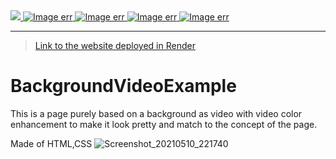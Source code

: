 <a href="https://github.com/AVIRENI-CHANDAN">
  <img src="https://shields.io/badge/%20-Avireni%20Chandan-black?logo=github&style=for-the-badge"/>
</a>
<a href="#">
  <img src="https://shields.io/badge/%20-html-black?logo=html5&style=for-the-badge" alt="Image err"/>
</a>
<a href="#">
  <img src="https://shields.io/badge/%20-css-black?logo=css3&logoColor=blue&style=for-the-badge" alt="Image err"/>
</a>
<a href="#">
  <img src="https://shields.io/badge/%20-Javascript-black?logo=javascript&style=for-the-badge" alt="Image err"/>
</a>

<a href="#">
  <img src="https://shields.io/badge/%20-render-black?logo=render&style=for-the-badge" alt="Image err"/>
</a>

---

> <a href="https://traveller-269z.onrender.com/"> Link to the website deployed in Render </a>

# BackgroundVideoExample
This is a page purely based on a background as video with video color enhancement to make it look pretty
and match to the concept of the page.


Made of HTML,CSS
![Screenshot_20210510_221740](https://user-images.githubusercontent.com/58340159/117695878-544b2900-b1de-11eb-8186-7458b9c5e541.png)

